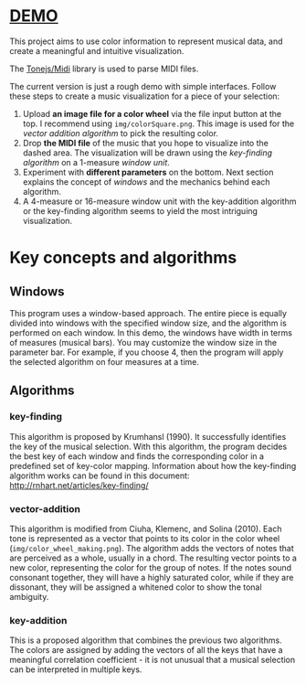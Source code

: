 # [DEMO](https://lingqi000809.github.io/Music-Visualization/)
This project aims to use color information to represent musical data, and create a meaningful and intuitive visualization.

The [Tonejs/Midi](https://github.com/Tonejs/Midi) library is used to parse MIDI files.

The current version is just a rough demo with simple interfaces. Follow these steps to create a music visualization for a piece of your selection:
1. Upload **an image file for a color wheel** via the file input button at the top. I recommend using `img/colorSquare.png`. This image is used for the *vector addition algorithm* to pick the resulting color.
2. Drop **the MIDI file** of the music that you hope to visualize into the dashed area. The visualization will be drawn using the *key-finding algorithm* on a 1-measure *window unit*.
3. Experiment with **different parameters** on the bottom. Next section explains the concept of *windows* and the mechanics behind each algorithm.
4. A 4-measure or 16-measure window unit with the key-addition algorithm or the key-finding algorithm seems to yield the most intriguing visualization.


# Key concepts and algorithms
## Windows
This program uses a window-based approach. The entire piece is equally divided into windows with the specified window size, and the algorithm is performed on each window. 
In this demo, the windows have width in terms of measures (musical bars). You may customize the window size in the parameter bar. For example, if you choose 4, then the program will apply the selected algorithm on four measures at a time.

## Algorithms
### key-finding
This algorithm is proposed by Krumhansl (1990). It successfully identifies the key of the musical selection. With this algorithm, the program decides the best key of each window and finds the corresponding color in a predefined set of key-color mapping.
Information about how the key-finding algorithm works can be found in this document: http://rnhart.net/articles/key-finding/

### vector-addition
This algorithm is modified from Ciuha, Klemenc, and Solina (2010). 
Each tone is represented as a vector that points to its color in the color wheel (`img/color_wheel_making.png`).
The algorithm adds the vectors of notes that are perceived as a whole, usually in a chord. The resulting vector points to a new color, representing the color for the group of notes. If the notes sound consonant together, they will have a highly saturated color, while if they are dissonant, they will be assigned a whitened color to show the tonal ambiguity.

### key-addition
This is a proposed algorithm that combines the previous two algorithms. The colors are assigned by adding the vectors of all the keys that have a meaningful correlation coefficient - it is not unusual that a musical selection can be interpreted in multiple keys. 
